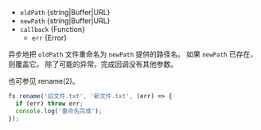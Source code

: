 <!-- YAML
added: v0.0.2
changes:
  - version: v10.0.0
    pr-url: https://github.com/nodejs/node/pull/12562
    description: 参数 `callback` 不再是可选的。 
      如果不传入，则在运行时会抛出 `TypeError`。
  - version: v7.6.0
    pr-url: https://github.com/nodejs/node/pull/10739
    description: 参数 `oldPath` 和 `newPath` 可以是 WHATWG `URL` 对象（使用 `file:` 协议）。 
      该支持目前仍是实验的。
  - version: v7.0.0
    pr-url: https://github.com/nodejs/node/pull/7897
    description: 参数 `callback` 不再是可选的。 
      如果不传入，则会触发弃用警告（id 为 DEP0013）。
-->

* `oldPath` {string|Buffer|URL}
* `newPath` {string|Buffer|URL}
* `callback` {Function}
  * `err` {Error}

异步地把 `oldPath` 文件重命名为 `newPath` 提供的路径名。
如果 `newPath` 已存在，则覆盖它。
除了可能的异常，完成回调没有其他参数。

也可参见 rename(2)。

```js
fs.rename('旧文件.txt', '新文件.txt', (err) => {
  if (err) throw err;
  console.log('重命名完成');
});
```

